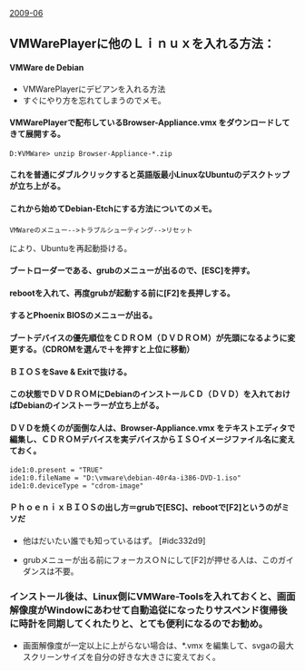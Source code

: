 ﻿[2009-06](2009-06.md) 

## VMWarePlayerに他のＬｉｎｕｘを入れる方法：

#### VMWare de Debian
- VMWarePlayerにデビアンを入れる方法
- すぐにやり方を忘れてしまうのでメモ。

<!-- dummy comment line for breaking list -->


#### VMWarePlayerで配布しているBrowser-Appliance.vmx をダウンロードしてきて展開する。

	D:¥VMWare> unzip Browser-Appliance-*.zip

#### これを普通にダブルクリックすると英語版最小LinuxなUbuntuのデスクトップが立ち上がる。

#### これから始めてDebian-Etchにする方法についてのメモ。

	VMWareのメニュー-->トラブルシューティング-->リセット

により、Ubuntuを再起動掛ける。

#### ブートローダーである、grubのメニューが出るので、[ESC]を押す。

#### rebootを入れて、再度grubが起動する前に[F2]を長押しする。

#### するとPhoenix BIOSのメニューが出る。

#### ブートデバイスの優先順位をＣＤＲＯＭ（ＤＶＤＲＯＭ）が先頭になるように変更する。（CDROMを選んで＋を押すと上位に移動）

#### ＢＩＯＳをSave & Exitで抜ける。

#### この状態でＤＶＤＲＯＭにDebianのインストールＣＤ（ＤＶＤ）を入れておけばDebianのインストーラーが立ち上がる。

#### ＤＶＤを焼くのが面倒な人は、Browser-Appliance.vmx をテキストエディタで編集し、ＣＤＲＯＭデバイスを実デバイスからＩＳＯイメージファイル名に変えておく。

	ide1:0.present = "TRUE"
	ide1:0.fileName = "D:\vmware\debian-40r4a-i386-DVD-1.iso"
	ide1:0.deviceType = "cdrom-image"

#### ＰｈｏｅｎｉｘＢＩＯＳの出し方＝grubで[ESC]、rebootで[F2]というのがミソだ

- 他はだいたい誰でも知っているはず。 [#idc332d9]

<!-- dummy comment line for breaking list -->

- grubメニューが出る前にフォーカスＯＮにして[F2]が押せる人は、このガイダンスは不要。

<!-- dummy comment line for breaking list -->


### インストール後は、Linux側にVMWare-Toolsを入れておくと、画面解像度がWindowにあわせて自動追従になったりサスペンド復帰後に時計を同期してくれたりと、とても便利になるのでお勧め。

- 画面解像度が一定以上に上がらない場合は、*.vmx を編集して、svgaの最大スクリーンサイズを自分の好きな大きさに変えておく。

